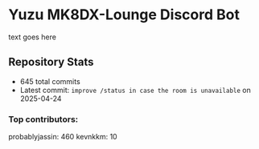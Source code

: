 # Yuzu MK8DX-Lounge Discord Bot
text goes here

## Repository Stats
- 645 total commits
- Latest commit: `improve /status in case the room is unavailable` on 2025-04-24
### Top contributors:
probablyjassin: 460
kevnkkm: 10
